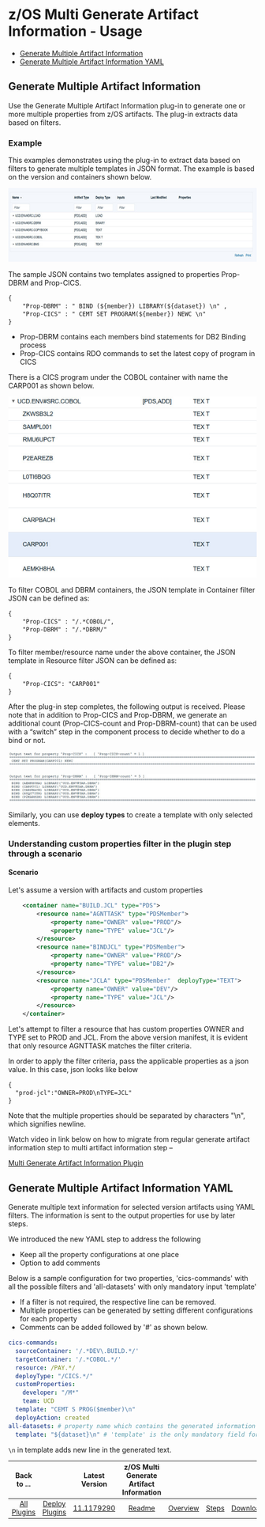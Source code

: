 # z/OS Multi Generate Artifact Information - Usage

* [Generate Multiple Artifact Information](#generate-multiple-artifact-information)
* [Generate Multiple Artifact Information YAML](#generate-multiple-artifact-information-yaml)

## Generate Multiple Artifact Information

Use the Generate Multiple Artifact Information plug-in to generate one or more multiple properties from z/OS artifacts. The plug-in extracts data based on filters.

### Example

This examples demonstrates using the plug-in to extract data based on filters to generate multiple templates in JSON format. The example is based on the version and containers shown below.

![](media/zos_example_containers.jpg?resize=640%2C189)

The sample JSON contains two templates assigned to properties Prop-DBRM and Prop-CICS.

```
{
    "Prop-DBRM" : " BIND (${member}) LIBRARY(${dataset}) \n" ,
    "Prop-CICS" : " CEMT SET PROGRAM(${member}) NEWC \n"
}

```

* Prop-DBRM contains each members bind statements for DB2 Binding process
* Prop-CICS contains RDO commands to set the latest copy of program in CICS

There is a CICS program under the COBOL container with name the CARP001 as shown below.

![](media/zos_example_cics.jpg?resize=602%2C436)

To filter COBOL and DBRM containers, the JSON template in Container filter JSON can be defined as:

```
{
    "Prop-CICS" : "/.*COBOL/",
    "Prop-DBRM" : "/.*DBRM/"
}
```

To filter member/resource name under the above container, the JSON template in Resource filter JSON can be defined as:

```
{
    "Prop-CICS": "CARP001"
}
```


After the plug-in step completes, the following output is received. Please note that in addition to Prop-CICS and Prop-DBRM, we generate an additional count (Prop-CICS-count and Prop-DBRM-count) that can be used with a “switch” step in the component process to decide whether to do a bind or not.

![](media/zos_example_output_cics.jpg?resize=602%2C35)

![](media/zos_example_output_dbrm.jpg?resize=602%2C68)

Similarly, you can use <b>deploy types</b> to create a template with only selected elements.

### Understanding custom properties filter in the plugin step through a scenario
#### Scenario
Let's assume a version with artifacts and custom properties

```xml
    <container name="BUILD.JCL" type="PDS">
        <resource name="AGNTTASK" type="PDSMember">
            <property name="OWNER" value="PROD"/>
            <property name="TYPE" value="JCL"/>
        </resource>
        <resource name="BINDJCL" type="PDSMember">
            <property name="OWNER" value="PROD"/>
            <property name="TYPE" value="DB2"/>
        </resource>
        <resource name="JCLA" type="PDSMember"  deployType="TEXT">
            <property name="OWNER" value="DEV"/>
            <property name="TYPE" value="JCL"/>
        </resource>
    </container>

```
Let's attempt to filter a resource that has custom properties OWNER and TYPE set to PROD and JCL. From the above version manifest, it is evident that only resource AGNTTASK matches the filter criteria.

In order to apply the filter criteria, pass the applicable properties as a json value. In this case, json looks like below
```json5
{
  "prod-jcl":"OWNER=PROD\nTYPE=JCL"
}
```

Note that the multiple properties should be separated by characters "\n", which signifies newline.

Watch video in link below on how to migrate from regular generate artifact information step to multi artifact information step – 

[Multi Generate Artifact Information Plugin](https://community.ibm.com/community/user/wasdevops/viewdocument/ucd-zos-11-multi-generate-arti?CommunityKey=9adfe6b6-2e23-4895-8b27-38b93b5e152c&tab=librarydocuments)

## Generate Multiple Artifact Information YAML

Generate multiple text information for selected version artifacts using YAML filters. The information is sent to the output
properties for use by later steps.

We introduced the new YAML step to address the following
* Keep all the property configurations at one place
* Option to add comments

Below is a sample configuration for two properties, 'cics-commands' with all the possible filters and 'all-datasets' with only mandatory input 'template'
* If a filter is not required, the respective line can be removed.
* Multiple properties can be generated by setting different configurations for each property
* Comments can be added followed by '#' as shown below.

```yaml
cics-commands:
  sourceContainer: '/.*DEV\.BUILD.*/'
  targetContainer: '/.*COBOL.*/'
  resource: /PAY.*/
  deployType: "/CICS.*/"
  customProperties:
    developer: "/M*"
    team: UCD
  template: "CEMT S PROG($member)\n"
  deployAction: created
all-datasets: # property name which contains the generated information
  template: "${dataset}\n" # 'template' is the only mandatory field for a property
```

`\n` in template adds new line in the generated text.


|          Back to ...          |                                |                                                                                   Latest Version                                                                                    | z/OS Multi Generate Artifact Information |                         |                   |                           |
|:-----------------------------:|:------------------------------:|:-----------------------------------------------------------------------------------------------------------------------------------------------------------------------------------:|:----------------------------------------:|:-----------------------:|:-----------------:|:-------------------------:|
| [All Plugins](../../index.md) | [Deploy Plugins](../README.md) | [11.1179290](https://raw.githubusercontent.com/UrbanCode/IBM-UCD-PLUGINS/main/files/zos-multi-generate-artifact-info/devops-deploy-zos-multi-generate-artifact-info-11.1179290.zip) |           [Readme](README.md)            | [Overview](overview.md) | [Steps](steps.md) | [Downloads](downloads.md) |
